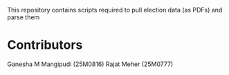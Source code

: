 This repository contains scripts required to pull election data (as PDFs) and parse them 
# Contributors
Ganesha M Mangipudi (25M0816)
Rajat Meher (25M0777)
